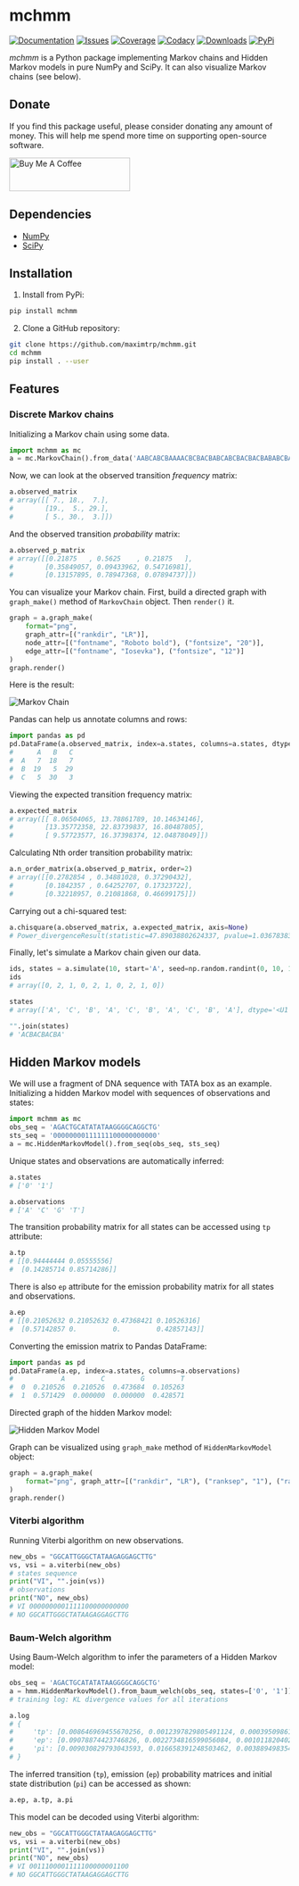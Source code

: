 # mchmm

[![Documentation](https://readthedocs.org/projects/mchmm/badge/?version=latest)](https://mchmm.readthedocs.io/en/latest/?badge=latest)
[![Issues](https://img.shields.io/github/issues/maximtrp/mchmm.svg)](https://github.com/maximtrp/mchmm/issues)
[![Coverage](https://codecov.io/gh/maximtrp/mchmm/branch/master/graph/badge.svg)](https://codecov.io/gh/maximtrp/mchmm)
[![Codacy](https://app.codacy.com/project/badge/Grade/d7881a827eb9473d89aa1fc10fdd855e)](https://www.codacy.com/gh/maximtrp/mchmm/dashboard)
[![Downloads](https://static.pepy.tech/badge/mchmm)](https://pepy.tech/project/mchmm)
[![PyPi](https://img.shields.io/pypi/v/mchmm.svg)](https://pypi.python.org/pypi/mchmm)

*mchmm* is a Python package implementing Markov chains and Hidden Markov models in pure NumPy and SciPy.
It can also visualize Markov chains (see below).

## Donate

If you find this package useful, please consider donating any amount of money. This will help me spend more time on supporting open-source software.

<a href="https://www.buymeacoffee.com/maximtrp" target="_blank"><img src="https://cdn.buymeacoffee.com/buttons/v2/default-yellow.png" alt="Buy Me A Coffee" style="height: 60px !important;width: 217px !important;" ></a>

Dependencies
------------

* [NumPy](https://www.numpy.org)
* [SciPy](https://www.scipy.org)


Installation
------------

1. Install from PyPi:

```bash
pip install mchmm
```

2. Clone a GitHub repository:

```bash
git clone https://github.com/maximtrp/mchmm.git
cd mchmm
pip install . --user
```

## Features

### Discrete Markov chains

Initializing a Markov chain using some data.

```python
import mchmm as mc
a = mc.MarkovChain().from_data('AABCABCBAAAACBCBACBABCABCBACBACBABABCBACBBCBBCBCBCBACBABABCBCBAAACABABCBBCBCBCBCBCBAABCBBCBCBCCCBABCBCBBABCBABCABCCABABCBABC')
```

Now, we can look at the observed transition *frequency* matrix:

```python
a.observed_matrix
# array([[ 7., 18.,  7.],
#        [19.,  5., 29.],
#        [ 5., 30.,  3.]])
```

And the observed transition *probability* matrix:

```python
a.observed_p_matrix
# array([[0.21875   , 0.5625    , 0.21875   ],
#        [0.35849057, 0.09433962, 0.54716981],
#        [0.13157895, 0.78947368, 0.07894737]])
```

You can visualize your Markov chain. First, build a directed graph with `graph_make()` method of `MarkovChain` object.
Then `render()` it. 

```python
graph = a.graph_make(
    format="png",
    graph_attr=[("rankdir", "LR")],
    node_attr=[("fontname", "Roboto bold"), ("fontsize", "20")],
    edge_attr=[("fontname", "Iosevka"), ("fontsize", "12")]
)
graph.render()
```

Here is the result:

![Markov Chain](images/mc.png)

Pandas can help us annotate columns and rows:

```python
import pandas as pd
pd.DataFrame(a.observed_matrix, index=a.states, columns=a.states, dtype=int)
#      A   B   C
#  A   7  18   7
#  B  19   5  29
#  C   5  30   3
```

Viewing the expected transition frequency matrix:

```python
a.expected_matrix
# array([[ 8.06504065, 13.78861789, 10.14634146],
#        [13.35772358, 22.83739837, 16.80487805],
#        [ 9.57723577, 16.37398374, 12.04878049]])
```

Calculating Nth order transition probability matrix:

```python
a.n_order_matrix(a.observed_p_matrix, order=2)
# array([[0.2782854 , 0.34881028, 0.37290432],
#        [0.1842357 , 0.64252707, 0.17323722],
#        [0.32218957, 0.21081868, 0.46699175]])
```

Carrying out a chi-squared test:

```python
a.chisquare(a.observed_matrix, a.expected_matrix, axis=None)
# Power_divergenceResult(statistic=47.89038802624337, pvalue=1.0367838347591701e-07)
```

Finally, let's simulate a Markov chain given our data.

```python
ids, states = a.simulate(10, start='A', seed=np.random.randint(0, 10, 10))
ids
# array([0, 2, 1, 0, 2, 1, 0, 2, 1, 0])

states
# array(['A', 'C', 'B', 'A', 'C', 'B', 'A', 'C', 'B', 'A'], dtype='<U1')

"".join(states)
# 'ACBACBACBA'
```

## Hidden Markov models

We will use a fragment of DNA sequence with TATA box as an example. Initializing a hidden Markov model with sequences of observations and states:

```python
import mchmm as mc
obs_seq = 'AGACTGCATATATAAGGGGCAGGCTG'
sts_seq = '00000000111111100000000000'
a = mc.HiddenMarkovModel().from_seq(obs_seq, sts_seq)
```

Unique states and observations are automatically inferred:

```python
a.states
# ['0' '1']

a.observations
# ['A' 'C' 'G' 'T']
```

The transition probability matrix for all states can be accessed using `tp` attribute:

```python
a.tp
# [[0.94444444 0.05555556]
#  [0.14285714 0.85714286]]
```

There is also `ep` attribute for the emission probability matrix for all states and observations.

```python
a.ep
# [[0.21052632 0.21052632 0.47368421 0.10526316]
#  [0.57142857 0.         0.         0.42857143]]
```

Converting the emission matrix to Pandas DataFrame:

```python
import pandas as pd
pd.DataFrame(a.ep, index=a.states, columns=a.observations)
#            A         C         G         T
#  0  0.210526  0.210526  0.473684  0.105263
#  1  0.571429  0.000000  0.000000  0.428571
```

Directed graph of the hidden Markov model:

![Hidden Markov Model](images/hmm.png)

Graph can be visualized using `graph_make` method of `HiddenMarkovModel` object:

```python
graph = a.graph_make(
    format="png", graph_attr=[("rankdir", "LR"), ("ranksep", "1"), ("rank", "same")]
)
graph.render()
```

### Viterbi algorithm

Running Viterbi algorithm on new observations.

```python
new_obs = "GGCATTGGGCTATAAGAGGAGCTTG"
vs, vsi = a.viterbi(new_obs)
# states sequence
print("VI", "".join(vs))
# observations
print("NO", new_obs)
# VI 0000000001111100000000000
# NO GGCATTGGGCTATAAGAGGAGCTTG
```

### Baum-Welch algorithm

Using Baum-Welch algorithm to infer the parameters of a Hidden Markov model:

```python
obs_seq = 'AGACTGCATATATAAGGGGCAGGCTG'
a = hmm.HiddenMarkovModel().from_baum_welch(obs_seq, states=['0', '1'])
# training log: KL divergence values for all iterations

a.log
# {
#     'tp': [0.008646969455670256, 0.0012397829805491124, 0.0003950986109761759],
#     'ep': [0.09078874423746826, 0.0022734816599056084, 0.0010118204023946836],
#     'pi': [0.009030829793043593, 0.016658391248503462, 0.0038894983546756065]
# }
```

The inferred transition (`tp`), emission (`ep`) probability matrices and
initial state distribution (`pi`) can be accessed as shown:

```python
a.ep, a.tp, a.pi
```

This model can be decoded using Viterbi algorithm:

```python
new_obs = "GGCATTGGGCTATAAGAGGAGCTTG"
vs, vsi = a.viterbi(new_obs)
print("VI", "".join(vs))
print("NO", new_obs)
# VI 0011100001111100000001100
# NO GGCATTGGGCTATAAGAGGAGCTTG
```
